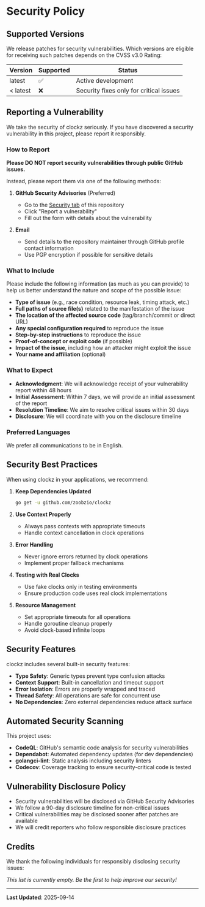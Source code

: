 # Security Policy

## Supported Versions

We release patches for security vulnerabilities. Which versions are eligible for receiving such patches depends on the CVSS v3.0 Rating:

| Version | Supported          | Status |
| ------- | ------------------ | ------ |
| latest  | ✅ | Active development |
| < latest | ❌ | Security fixes only for critical issues |

## Reporting a Vulnerability

We take the security of clockz seriously. If you have discovered a security vulnerability in this project, please report it responsibly.

### How to Report

**Please DO NOT report security vulnerabilities through public GitHub issues.**

Instead, please report them via one of the following methods:

1. **GitHub Security Advisories** (Preferred)
   - Go to the [Security tab](https://github.com/zoobzio/clockz/security) of this repository
   - Click "Report a vulnerability"
   - Fill out the form with details about the vulnerability

2. **Email**
   - Send details to the repository maintainer through GitHub profile contact information
   - Use PGP encryption if possible for sensitive details

### What to Include

Please include the following information (as much as you can provide) to help us better understand the nature and scope of the possible issue:

- **Type of issue** (e.g., race condition, resource leak, timing attack, etc.)
- **Full paths of source file(s)** related to the manifestation of the issue
- **The location of the affected source code** (tag/branch/commit or direct URL)
- **Any special configuration required** to reproduce the issue
- **Step-by-step instructions** to reproduce the issue
- **Proof-of-concept or exploit code** (if possible)
- **Impact of the issue**, including how an attacker might exploit the issue
- **Your name and affiliation** (optional)

### What to Expect

- **Acknowledgment**: We will acknowledge receipt of your vulnerability report within 48 hours
- **Initial Assessment**: Within 7 days, we will provide an initial assessment of the report
- **Resolution Timeline**: We aim to resolve critical issues within 30 days
- **Disclosure**: We will coordinate with you on the disclosure timeline

### Preferred Languages

We prefer all communications to be in English.

## Security Best Practices

When using clockz in your applications, we recommend:

1. **Keep Dependencies Updated**
   ```bash
   go get -u github.com/zoobzio/clockz
   ```

2. **Use Context Properly**
   - Always pass contexts with appropriate timeouts
   - Handle context cancellation in clock operations

3. **Error Handling**
   - Never ignore errors returned by clock operations
   - Implement proper fallback mechanisms

4. **Testing with Real Clocks**
   - Use fake clocks only in testing environments
   - Ensure production code uses real clock implementations

5. **Resource Management**
   - Set appropriate timeouts for all operations
   - Handle goroutine cleanup properly
   - Avoid clock-based infinite loops

## Security Features

clockz includes several built-in security features:

- **Type Safety**: Generic types prevent type confusion attacks
- **Context Support**: Built-in cancellation and timeout support
- **Error Isolation**: Errors are properly wrapped and traced
- **Thread Safety**: All operations are safe for concurrent use
- **No Dependencies**: Zero external dependencies reduce attack surface

## Automated Security Scanning

This project uses:

- **CodeQL**: GitHub's semantic code analysis for security vulnerabilities
- **Dependabot**: Automated dependency updates (for dev dependencies)
- **golangci-lint**: Static analysis including security linters
- **Codecov**: Coverage tracking to ensure security-critical code is tested

## Vulnerability Disclosure Policy

- Security vulnerabilities will be disclosed via GitHub Security Advisories
- We follow a 90-day disclosure timeline for non-critical issues
- Critical vulnerabilities may be disclosed sooner after patches are available
- We will credit reporters who follow responsible disclosure practices

## Credits

We thank the following individuals for responsibly disclosing security issues:

_This list is currently empty. Be the first to help improve our security!_

---

**Last Updated**: 2025-09-14